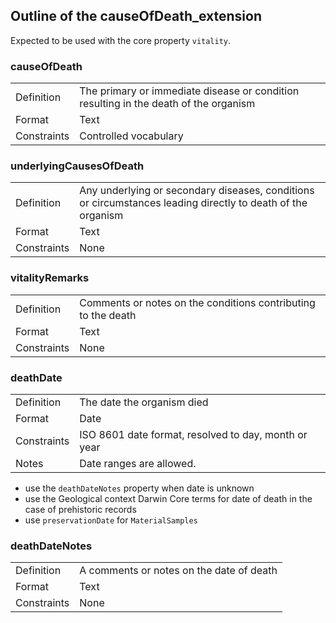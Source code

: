 ## Outline of the causeOfDeath_extension ##

Expected to be used with the core property `vitality`.

### causeOfDeath ###

|  |  |
| --- | --- |
| Definition | The primary or immediate disease or condition resulting in the death of the organism  | 
| Format 	| Text | 
| Constraints 	|  Controlled vocabulary | 

### underlyingCausesOfDeath ### 

|  |  |
| --- | --- |
| Definition |  Any underlying or secondary diseases, conditions or circumstances leading directly to death of the organism | 
| Format 	| Text | 
| Constraints 	|  None |

### vitalityRemarks ### 

|  |  |
| --- | --- |
| Definition |  Comments or notes on the conditions contributing to the death | 
| Format 	| Text | 
| Constraints 	|  None | 

### deathDate ###

|  |  |
| --- | --- |
| Definition |  The date the organism died | 
| Format 	| Date | 
| Constraints 	|  ISO 8601 date format, resolved to day, month or year | 
| Notes |  Date ranges are allowed. |

 - use the `deathDateNotes` property when date is unknown
 - use the Geological context Darwin Core terms for date of death in the case of prehistoric records
 - use `preservationDate` for `MaterialSamples`

### deathDateNotes ### 

|  |  |
| --- | --- |
| Definition |  A comments or notes on the date of death | 
| Format 	| Text | 
| Constraints 	|  None | 

